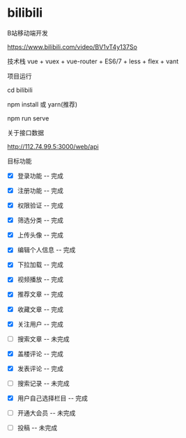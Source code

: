 # bilibili
B站移动端开发

https://www.bilibili.com/video/BV1vT4y137So



技术栈
vue + vuex + vue-router + ES6/7 + less + flex + vant



项目运行

cd bilibili

npm install 或 yarn(推荐)

npm run serve



关于接口数据

http://112.74.99.5:3000/web/api



目标功能
- [x] 登录功能 -- 完成
- [x] 注册功能 -- 完成
- [x] 权限验证 -- 完成
- [x] 筛选分类 -- 完成
- [x] 上传头像 -- 完成
- [x] 编辑个人信息 -- 完成
- [x] 下拉加载 -- 完成
- [x] 视频播放 -- 完成
- [x] 推荐文章 -- 完成
- [x] 收藏文章 -- 完成
- [x] 关注用户 -- 完成
- [ ] 搜索文章 -- 未完成
- [x] 盖楼评论 -- 完成
- [x] 发表评论 -- 完成
- [ ] 搜索记录 -- 未完成
- [x] 用户自己选择栏目 -- 完成
- [ ] 开通大会员 -- 未完成
- [ ] 投稿 -- 未完成


